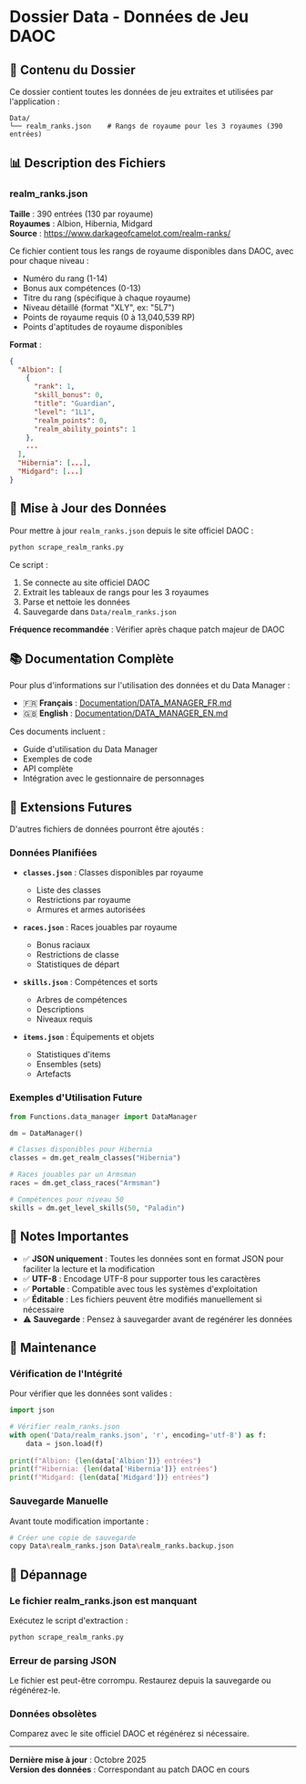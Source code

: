 # Dossier Data - Données de Jeu DAOC

## 📁 Contenu du Dossier

Ce dossier contient toutes les données de jeu extraites et utilisées par l'application :

```
Data/
└── realm_ranks.json    # Rangs de royaume pour les 3 royaumes (390 entrées)
```

## 📊 Description des Fichiers

### realm_ranks.json

**Taille** : 390 entrées (130 par royaume)  
**Royaumes** : Albion, Hibernia, Midgard  
**Source** : https://www.darkageofcamelot.com/realm-ranks/

Ce fichier contient tous les rangs de royaume disponibles dans DAOC, avec pour chaque niveau :
- Numéro du rang (1-14)
- Bonus aux compétences (0-13)
- Titre du rang (spécifique à chaque royaume)
- Niveau détaillé (format "XLY", ex: "5L7")
- Points de royaume requis (0 à 13,040,539 RP)
- Points d'aptitudes de royaume disponibles

**Format** :
```json
{
  "Albion": [
    {
      "rank": 1,
      "skill_bonus": 0,
      "title": "Guardian",
      "level": "1L1",
      "realm_points": 0,
      "realm_ability_points": 1
    },
    ...
  ],
  "Hibernia": [...],
  "Midgard": [...]
}
```

## 🔄 Mise à Jour des Données

Pour mettre à jour `realm_ranks.json` depuis le site officiel DAOC :

```bash
python scrape_realm_ranks.py
```

Ce script :
1. Se connecte au site officiel DAOC
2. Extrait les tableaux de rangs pour les 3 royaumes
3. Parse et nettoie les données
4. Sauvegarde dans `Data/realm_ranks.json`

**Fréquence recommandée** : Vérifier après chaque patch majeur de DAOC

## 📚 Documentation Complète

Pour plus d'informations sur l'utilisation des données et du Data Manager :

- 🇫🇷 **Français** : [Documentation/DATA_MANAGER_FR.md](../Documentation/DATA_MANAGER_FR.md)
- 🇬🇧 **English** : [Documentation/DATA_MANAGER_EN.md](../Documentation/DATA_MANAGER_EN.md)

Ces documents incluent :
- Guide d'utilisation du Data Manager
- Exemples de code
- API complète
- Intégration avec le gestionnaire de personnages

## 🚀 Extensions Futures

D'autres fichiers de données pourront être ajoutés :

### Données Planifiées

- **`classes.json`** : Classes disponibles par royaume
  - Liste des classes
  - Restrictions par royaume
  - Armures et armes autorisées

- **`races.json`** : Races jouables par royaume
  - Bonus raciaux
  - Restrictions de classe
  - Statistiques de départ

- **`skills.json`** : Compétences et sorts
  - Arbres de compétences
  - Descriptions
  - Niveaux requis

- **`items.json`** : Équipements et objets
  - Statistiques d'items
  - Ensembles (sets)
  - Artefacts

### Exemples d'Utilisation Future

```python
from Functions.data_manager import DataManager

dm = DataManager()

# Classes disponibles pour Hibernia
classes = dm.get_realm_classes("Hibernia")

# Races jouables par un Armsman
races = dm.get_class_races("Armsman")

# Compétences pour niveau 50
skills = dm.get_level_skills(50, "Paladin")
```

## 📝 Notes Importantes

- ✅ **JSON uniquement** : Toutes les données sont en format JSON pour faciliter la lecture et la modification
- ✅ **UTF-8** : Encodage UTF-8 pour supporter tous les caractères
- ✅ **Portable** : Compatible avec tous les systèmes d'exploitation
- ✅ **Éditable** : Les fichiers peuvent être modifiés manuellement si nécessaire
- ⚠️ **Sauvegarde** : Pensez à sauvegarder avant de regénérer les données

## 🔧 Maintenance

### Vérification de l'Intégrité

Pour vérifier que les données sont valides :

```python
import json

# Vérifier realm_ranks.json
with open('Data/realm_ranks.json', 'r', encoding='utf-8') as f:
    data = json.load(f)
    
print(f"Albion: {len(data['Albion'])} entrées")
print(f"Hibernia: {len(data['Hibernia'])} entrées")
print(f"Midgard: {len(data['Midgard'])} entrées")
```

### Sauvegarde Manuelle

Avant toute modification importante :

```bash
# Créer une copie de sauvegarde
copy Data\realm_ranks.json Data\realm_ranks.backup.json
```

## 🐛 Dépannage

### Le fichier realm_ranks.json est manquant

Exécutez le script d'extraction :
```bash
python scrape_realm_ranks.py
```

### Erreur de parsing JSON

Le fichier est peut-être corrompu. Restaurez depuis la sauvegarde ou régénérez-le.

### Données obsolètes

Comparez avec le site officiel DAOC et régénérez si nécessaire.

---

**Dernière mise à jour** : Octobre 2025  
**Version des données** : Correspondant au patch DAOC en cours
